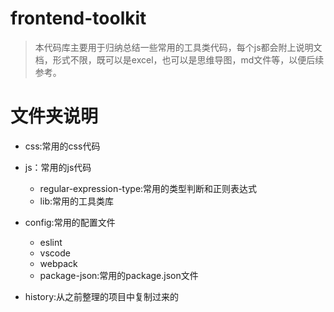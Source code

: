 # frontend-toolkit

> 本代码库主要用于归纳总结一些常用的工具类代码，每个js都会附上说明文档，形式不限，既可以是excel，也可以是思维导图，md文件等，以便后续参考。

# 文件夹说明

- css:常用的css代码
- js：常用的js代码
  * regular-expression-type:常用的类型判断和正则表达式
  * lib:常用的工具类库

- config:常用的配置文件
  * eslint
  * vscode
  * webpack
  * package-json:常用的package.json文件

- history:从之前整理的项目中复制过来的


